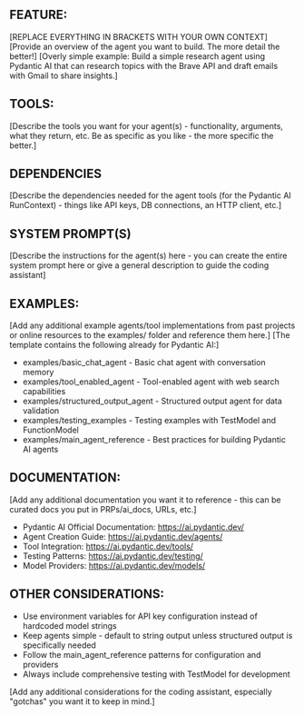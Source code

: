 ## FEATURE:

[REPLACE EVERYTHING IN BRACKETS WITH YOUR OWN CONTEXT]
[Provide an overview of the agent you want to build. The more detail the better!]
[Overly simple example: Build a simple research agent using Pydantic AI that can research topics with the Brave API and draft emails with Gmail to share insights.]

## TOOLS:

[Describe the tools you want for your agent(s) - functionality, arguments, what they return, etc. Be as specific as you like - the more specific the better.]

## DEPENDENCIES

[Describe the dependencies needed for the agent tools (for the Pydantic AI RunContext) - things like API keys, DB connections, an HTTP client, etc.]

## SYSTEM PROMPT(S)

[Describe the instructions for the agent(s) here - you can create the entire system prompt here or give a general description to guide the coding assistant]

## EXAMPLES:

[Add any additional example agents/tool implementations from past projects or online resources to the examples/ folder and reference them here.]
[The template contains the following already for Pydantic AI:]

- examples/basic_chat_agent - Basic chat agent with conversation memory
- examples/tool_enabled_agent - Tool-enabled agent with web search capabilities  
- examples/structured_output_agent - Structured output agent for data validation
- examples/testing_examples - Testing examples with TestModel and FunctionModel
- examples/main_agent_reference - Best practices for building Pydantic AI agents

## DOCUMENTATION:

[Add any additional documentation you want it to reference - this can be curated docs you put in PRPs/ai_docs, URLs, etc.]

- Pydantic AI Official Documentation: https://ai.pydantic.dev/
- Agent Creation Guide: https://ai.pydantic.dev/agents/
- Tool Integration: https://ai.pydantic.dev/tools/
- Testing Patterns: https://ai.pydantic.dev/testing/
- Model Providers: https://ai.pydantic.dev/models/

## OTHER CONSIDERATIONS:

- Use environment variables for API key configuration instead of hardcoded model strings
- Keep agents simple - default to string output unless structured output is specifically needed
- Follow the main_agent_reference patterns for configuration and providers
- Always include comprehensive testing with TestModel for development

[Add any additional considerations for the coding assistant, especially "gotchas" you want it to keep in mind.]